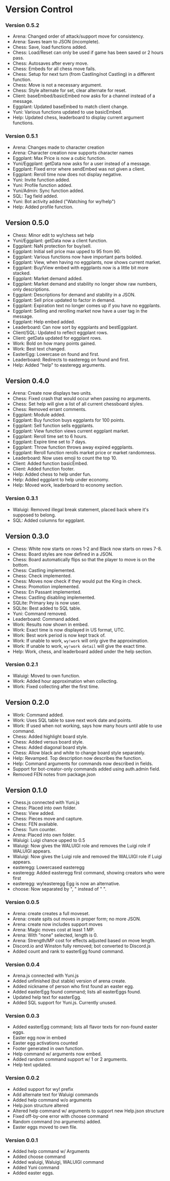# Version Control

### Version 0.5.2
- Arena: Changed order of attack/support move for consistency.
- Arena: Saves team to JSON (incomplete).
- Chess: Save, load functions added.
- Chess: Load/Reset can only be used if game has been saved or 2 hours pass.
- Chess: Autosaves after every move.
- Chess: Embeds for all chess move fails.
- Chess: Setup for next turn (from Castling/not Castling) in a different function.
- Chess: Move is not a necessary argument.
- Chess: Style alternate for set, clear alternate for reset.
- Client: baseEmbed/basicEmbed now asks for a channel instead of a message.
- Eggplant: Updated baseEmbed to match client change.
- Yuni: Various functions updated to use basicEmbed.
- Help: Updated chess, leaderboard to display current argument functions.

### Version 0.5.1
- Arena: Changes made to character creation
- Arena: Character creation now supports character names
- Eggplant: Max Price is now a cubic function.
- Yuni/Eggplant: getData now asks for a user instead of a message.
- Eggplant: Fixed error where sendEmbed was not given a client.
- Eggplant: Reroll time now does not display negative.
- Yuni: Invite function added.
- Yuni: Profile function added.
- Yuni/Admin: Sync function added.
- SQL: Tag field added.
- Yuni: Bot activity added ("Watching for wy!help")
- Help: Added profile function.

## Version 0.5.0
- Chess: Minor edit to wy!chess set help
- Yuni/Eggplant: getData now a client function.
- Eggplant: NaN protection for buy/sell.
- Eggplant: Initial sell price max upped to 95 from 90.
- Eggplant: Various functions now have important parts bolded.
- Eggplant: View, when having no eggplants, now shows current market.
- Eggplant: Buy/View embed with eggplants now is a little bit more stacked.
- Eggplant: Market demand added.
- Eggplant: Market demand and stability no longer show raw numbers, only descriptions.
- Eggplant: Descriptions for demand and stability in a JSON.
- Eggplant: Sell price updated to factor in demand.
- Eggplant: Expiration text no longer comes up if you have no eggplants.
- Eggplant: Selling and rerolling market now have a user tag in the message.
- Eggplant: Help embed added.
- Leaderboard: Can now sort by eggplants and bestEggplant.
- Client/SQL: Updated to reflect eggplant rows.
- Client: getData updated for eggplant rows.
- Work: Bold on how many points gained.
- Work: Best text changed.
- EasterEgg: Lowercase on found and first.
- Leaderboard: Redirects to easteregg on found and first.
- Help: Added "help" to easteregg arguments.

## Version 0.4.0
- Arena: Create now displays two units.
- Chess: Fixed crash that would occur when passing no arguments.
- Chess: Set help will give a list of all current chessboard styles.
- Chess: Removed errant comments.
- Eggplant: Module added.
- Eggplant: Buy function buys eggplants for 100 points.
- Eggplant: Sell function sells eggplants.
- Eggplant: View function views current eggplant market.
- Eggplant: Reroll time set to 6 hours.
- Eggplant: Expire time set to 7 days.
- Eggplant: Throw function throws away expired eggplants.
- Eggplant: Reroll function rerolls market price or market randomness.
- Leaderboard: Now uses emoji to count the top 10.
- Client: Added function basicEmbed.
- Client: Added function footer.
- Help: Added chess to help under fun.
- Help: Added eggplant to help under economy.
- Help: Moved work, leaderboard to economy section.

### Version 0.3.1
- Waluigi: Removed illegal break statement, placed back where it's supposed to belong.
- SQL: Added columns for eggplant.

## Version 0.3.0
- Chess: White now starts on rows 1-2 and Black now starts on rows 7-8.
- Chess: Board styles are now defined in a JSON.
- Chess: Board automatically flips so that the player to move is on the bottom.
- Chess: Castling implemented.
- Chess: Check implemented.
- Chess: Moves now check if they would put the King in check.
- Chess: Promotion implemented.
- Chess: En Passant implemented.
- Chess: Castling disabling implemented.
- SQLite: Primary key is now user.
- SQLite: Best added to SQL table.
- Yuni: Command removed.
- Leaderboard: Command added.
- Work: Results now shown in embed.
- Work: Exact time is now displayed in US format, UTC.
- Work: Best work period is now kept track of.
- Work: If unable to work, `wy!work` will only give the approximation.
- Work: If unable to work, `wy!work detail` will give the exact time.
- Help: Work, chess, and leaderboard added under the help section.

### Version 0.2.1
- Waluigi: Moved to own function.
- Work: Added hour approximation when collecting.
- Work: Fixed collecting after the first time.

## Version 0.2.0
- Work: Command added.
- Work: Uses SQL table to save next work date and points.
- Work: If used when not working, says how many hours until able to use command.
- Chess: Added highlight board style.
- Chess: Added versus board style.
- Chess: Added diagonal board style.
- Chess: Allow black and white to change board style separately.
- Help: Revamped. Top description now describes the function.
- Help: Command arguments for commands now described in fields.
- Support for bot-creator-only commands added using auth.admin field.
- Removed FEN notes from package.json

## Version 0.1.0
- Chess.js connected with Yuni.js
- Chess: Placed into own folder.
- Chess: View added.
- Chess: Pieces move and capture.
- Chess: FEN available.
- Chess: Turn counter.
- Arena: Placed into own folder.
- Waluigi: Luigi chance upped to 0.5
- Waluigi: Now gives the WALUIGI role and removes the Luigi role if WALUIGI appears.
- Waluigi: Now gives the Luigi role and removed the WALUIGI role if Luigi appears.
- easteregg: Lowercased easteregg
- easteregg: Added easteregg first command, showing creators who were first
- easteregg: wy!easteregg Egg is now an alternative.
- choose: Now separated by ", " instead of " ".

### Version 0.0.5
- Arena: create creates a full moveset.
- Arena: create spits out moves in proper form; no more JSON.
- Arena: create now includes support moves
- Arena: Magic moves cost at least 1 MP.
- Arena: With "none" selected, length is 0.
- Arena: Strength/MP cost for effects adjusted based on move length.
- Discord.io and Winston fully removed; bot converted to Discord.js
- Added count and rank to easterEgg found command.

### Version 0.0.4
- Arena.js connected with Yuni.js
- Added unfinished (but stable) version of arena create.
- Added nickname of person who first found an easter egg.
- Added easterEgg found command; lists all easterEggs found.
- Updated help text for easterEgg.
- Added SQL support for Yuni.js. Currently unused.

### Version 0.0.3
- Added easterEgg command; lists all flavor texts for non-found easter eggs.
- Easter egg now in embed
- Easter egg activations counted
- Footer generated in own function.
- Help command w/ arguments now embed.
- Added random command support w/ 1 or 2 arguments.
- Help text updated.

### Version 0.0.2
- Added support for wy! prefix
- Add alternate text for Waluigi commands
- Added help command w/o arguments
- Help.json structure altered
- Altered help command w/ arguments to support new Help.json structure
- Fixed off-by-one error with choose command
- Random command (no arguments) added.
- Easter eggs moved to own file.

### Version 0.0.1
- Added help command w/ Arguments
- Added choose command
- Added waluigi, Waluigi, WALUIGI command
- Added Yuni command
- Added easter eggs.



